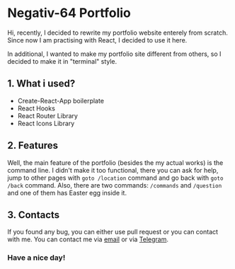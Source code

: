 # Negativ-64 Portfolio

Hi, recently, I decided to rewrite my portfolio website enterely from scratch. Since now I am practising with React, I decided to use it here. 

In additional, I wanted to make my portfolio site different from others, so I decided to make it in "terminal" style.

## 1. What i used?
- Create-React-App boilerplate
- React Hooks
- React Router Library
- React Icons Library 

## 2. Features
Well, the main feature of the portfolio (besides the my actual works) is the command line. I didn't make it too functional, there you can ask for help, jump to other pages with ```goto /location``` command and go back with ```goto /back``` command. Also, there are two commands: ```/commands``` and ```/question``` and one of them has Easter egg inside it.

## 3. Contacts
If you found any bug, you can either use pull request or you can contact with me. You can contact me via [email](mailto:bektemirovaziz64@yandex.com) or via [Telegram](https://t.me/Rick_Decart).

### Have a nice day!